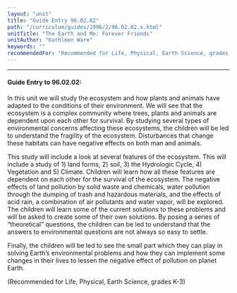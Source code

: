 ```yaml
---
layout: "unit"
title: "Guide Entry 96.02.02"
path: "/curriculum/guides/1996/2/96.02.02.x.html"
unitTitle: "The Earth and Me: Forever Friends"
unitAuthor: "Kathleen Ware"
keywords: ""
recommendedFor: "Recommended for Life, Physical, Earth Science, grades K-3"
---
```

<body>
<hr/>
<h4>
Guide Entry to 96.02.02:
</h4>
In this unit we will study the ecosystem and how plants and animals have adapted to the conditions of their environment. We will see that the ecosystem is a complex community where trees, plants and animals are dependent upon each other for survival. By studying several types of environmental concerns affecting these ecosystems, the children will be led to understand the fragility of the ecosystem. Disturbances that change these habitats can have negative effects on both man and animals.
<p>
This study will include a look at several features of the ecosystem. This will include a study of 1) land forms, 2) soil, 3) the Hydrologic Cycle, 4) Vegetation and 5) Climate. Children will learn how all these features are dependent on each other for the survival of the ecosystem. The negative effects of land pollution by solid waste and chemicals, water pollution through the dumping of trash and hazardous materials, and the effects of acid rain, a combination of air pollutants and water vapor, will be explored. The children will learn some of the current solutions to these problems and will be asked to create some of their own solutions. By posing a series of “theoretical” questions, the children can be led to understand that the answers to environmental questions are not always so easy to settle.
</p>
<p>
Finally, the children will be led to see the small part which they can play in solving Earth’s environmental problems and how they can implement some changes in their lives to lessen the negative effect of pollution on planet Earth.
</p>
<p>
(Recommended for Life, Physical, Earth Science, grades K-3)
</p>
</body>